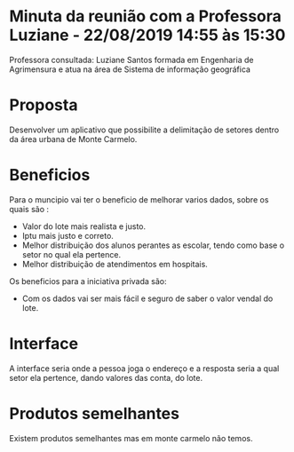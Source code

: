 # Minuta da reunião com a Professora Luziane - 22/08/2019 14:55 às 15:30

Professora consultada: Luziane Santos formada em Engenharia de Agrimensura e atua na área de Sistema de informação geográfica

# Proposta

  Desenvolver um aplicativo que possibilite a delimitação de setores dentro da área urbana de Monte Carmelo.

# Beneficios
Para o muncipio vai ter o beneficio de melhorar varios dados, sobre os quais são :
 - Valor do lote mais realista e justo.
- Iptu mais justo e correto.
- Melhor distribuição dos alunos perantes as escolar, tendo como base o setor no qual ela pertence.
- Melhor distribuição de atendimentos em hospitais.

Os beneficios para a iniciativa privada são:
- Com os dados vai ser mais fácil e seguro de saber o valor vendal do lote.

# Interface
A interface seria onde a pessoa joga o endereço e a resposta seria a qual setor ela pertence, dando valores das conta, do lote.

# Produtos semelhantes

Existem produtos semelhantes mas em monte carmelo não temos.
